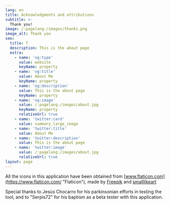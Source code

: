 ```yaml
---
lang: en
title: Acknowledgments and attributions
subtitle: >-
  Thank you!
image: /:pagelang:/images/thanks.png
image_alt: Thank you
seo:
  title: T
  description: This is the about page
  extra:
    - name: 'og:type'
      value: website
      keyName: property
    - name: 'og:title'
      value: About Me
      keyName: property
    - name: 'og:description'
      value: This is the about page
      keyName: property
    - name: 'og:image'
      value: /:pagelang:/images/about.jpg
      keyName: property
      relativeUrl: true
    - name: 'twitter:card'
      value: summary_large_image
    - name: 'twitter:title'
      value: About Me
    - name: 'twitter:description'
      value: This is the about page
    - name: 'twitter:image'
      value: /:pagelang:/images/about.jpg
      relativeUrl: true
layout: page
---
```


All the icons in this application have been obtained from [www.flaticon.com](https://www.flaticon.com/ "Flaticon"), made by [Freepik](https://www.flaticon.com/authors/freepik "Freepik") and [smalllikeart](https://www.flaticon.es/autores/smalllikeart "smalllikeart")

Special thanks to Jesús Chocarro for his parkinsonian efforts in testing the tool, and to "Serpis72" for his baptism as a beta tester with this application.
